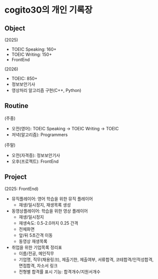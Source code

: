 # cogito30의 개인 기록장

## Object
(2025)
- TOEIC Speaking: 160+
- TOEIC Writing: 150+
- FrontEnd

(2026)
- TOEIC: 850+
- 정보보안기사
- 영상처리 알고리즘 구현(C++, Python)

## Routine
(주중)
- 오전(영어): TOEIC Speaking -> TOEIC Writing -> TOEIC
- 저녁(알고리즘): Programmers

(주말)
- 오전(자격증): 정보보안기사
- 오후(프로젝트): FrontEnd

## Project
(2025: FrontEnd)
- 뮤직플레이어: 영어 학습을 위한 뮤직 플레이어
  - 재생/일시정지, 재생목록 생성
- 동영상플레이어: 학습을 위한 영상 플레이어
  - 재생/일시정지
  - 재생속도: 0.5-2.0까지 0.25 간격
  - 전체화면
  - 앞/뒤 5초간격 이동
  - 동영상 재생목록
- 취업을 위한 기업목록 정리표
  - 이름/전공, 메인직무
  - 기업명, 직무(채용링크), 제출기한, 제출여부, 서류합격, 코테합격/인적성합격, 면접합격, 자소서 링크
  - 전형별 합격률 표시 기능: 합격개수/지원서개수

